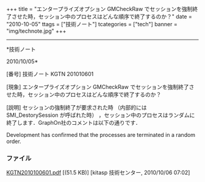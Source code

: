 ﻿+++
title = "エンタープライズオプション GMCheckRaw でセッションを強制終了させた時，セッション中のプロセスはどんな順序で終了するのか？"
date = "2010-10-05"
ttags = ["技術ノート"]
tcategories = ["tech"]
banner = "img/technote.jpg"
+++

-----------------------------------------------------------------------------------------------------------------------------

*技術ノート

2010/10/05*


[番号]
技術ノート KGTN 201010601

[現象]
エンタープライズオプション GMCheckRaw
でセッションを強制終了させた時，セッション中のプロセスはどんな順序で終了するのか？

[説明]
セッションの強制終了が要求された時 （内部的には SMI_DestorySession
が呼ばれた時）
，セッション中のプロセスはランダムに終了します．GraphOn社のコメントは以下の通りです．

Development has confirmed that the processes are terminated in a random
order.


### ファイル

 
 


[KGTN2010100601.pdf](http://techreport.kitasp.net/attachments/download/347/KGTN2010100601.pdf)
 [(51.5 KB)] [kitasp 技術センター, 2010/10/06
07:02]


 


 

